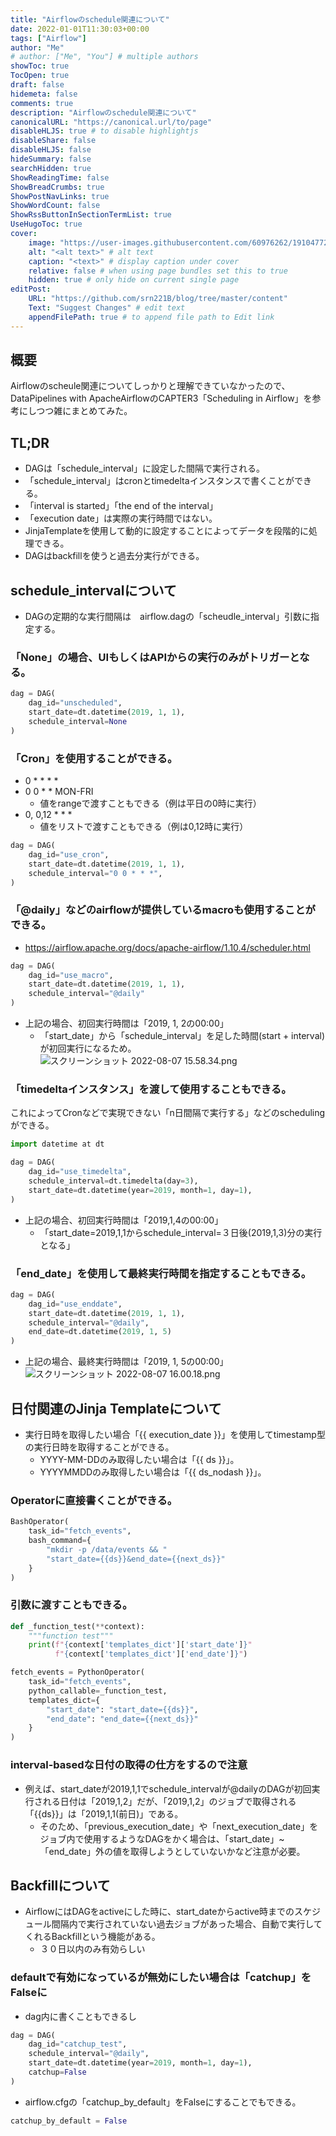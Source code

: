 ```yaml
---
title: "Airflowのschedule関連について"
date: 2022-01-01T11:30:03+00:00
tags: ["Airflow"]
author: "Me"
# author: ["Me", "You"] # multiple authors
showToc: true
TocOpen: true
draft: false
hidemeta: false
comments: true
description: "Airflowのschedule関連について"
canonicalURL: "https://canonical.url/to/page"
disableHLJS: true # to disable highlightjs
disableShare: false
disableHLJS: false
hideSummary: false
searchHidden: true
ShowReadingTime: false
ShowBreadCrumbs: true
ShowPostNavLinks: true
ShowWordCount: false
ShowRssButtonInSectionTermList: true
UseHugoToc: true
cover:
    image: "https://user-images.githubusercontent.com/60976262/191047722-dd7ed9ad-6e00-4b50-8073-24ae9602b8d6.png" # image path/url
    alt: "<alt text>" # alt text
    caption: "<text>" # display caption under cover
    relative: false # when using page bundles set this to true
    hidden: true # only hide on current single page
editPost:
    URL: "https://github.com/srn221B/blog/tree/master/content"
    Text: "Suggest Changes" # edit text
    appendFilePath: true # to append file path to Edit link
---
```


## 概要
Airflowのscheule関連についてしっかりと理解できていなかったので、DataPipelines with ApacheAirflowのCAPTER3「Scheduling in Airflow」を参考にしつつ雑にまとめてみた。

## TL;DR
- DAGは「schedule_interval」に設定した間隔で実行される。
- 「schedule_interval」はcronとtimedeltaインスタンスで書くことができる。
- 「interval is started」「the end of the interval」
- 「execution date」は実際の実行時間ではない。
- JinjaTemplateを使用して動的に設定することによってデータを段階的に処理できる。
- DAGはbackfillを使うと過去分実行ができる。


## schedule_intervalについて
- DAGの定期的な実行間隔は　airflow.dagの「scheudle_interval」引数に指定する。
### 「None」の場合、UIもしくはAPIからの実行のみがトリガーとなる。
```python
dag = DAG(
    dag_id="unscheduled",
    start_date=dt.datetime(2019, 1, 1),
    schedule_interval=None
)
```

### 「Cron」を使用することができる。
- 0 * * * *
- 0 0 * * MON-FRI
    - 値をrangeで渡すこともできる（例は平日の0時に実行）
- 0, 0,12 * * *
    - 値をリストで渡すこともできる（例は0,12時に実行）
```python
dag = DAG(
    dag_id="use_cron",
    start_date=dt.datetime(2019, 1, 1),
    schedule_interval="0 0 * * *",
)
```

### 「@daily」などのairflowが提供しているmacroも使用することができる。
- https://airflow.apache.org/docs/apache-airflow/1.10.4/scheduler.html
```python
dag = DAG(
    dag_id="use_macro",
    start_date=dt.datetime(2019, 1, 1),
    schedule_interval="@daily"
)
```
- 上記の場合、初回実行時間は「2019, 1, 2の00:00」
    - 「start_date」から「schedule_interval」を足した時間(start + interval)が初回実行になるため。
![スクリーンショット 2022-08-07 15.58.34.png](https://qiita-image-store.s3.ap-northeast-1.amazonaws.com/0/289561/cbe483c0-42e4-3dd3-c180-a22a7393be5f.png)


### 「timedeltaインスタンス」を渡して使用することもできる。
これによってCronなどで実現できない「n日間隔で実行する」などのschedulingができる。
```python
import datetime at dt

dag = DAG(
    dag_id="use_timedelta",
    schedule_interval=dt.timedelta(day=3),
    start_date=dt.datetime(year=2019, month=1, day=1),
)
```
- 上記の場合、初回実行時間は「2019,1,4の00:00」
    - 「start_date=2019,1,1からschedule_interval=３日後(2019,1,3)分の実行となる」

### 「end_date」を使用して最終実行時間を指定することもできる。
```python
dag = DAG(
    dag_id="use_enddate",
    start_date=dt.datetime(2019, 1, 1),
    schedule_interval="@daily",
    end_date=dt.datetime(2019, 1, 5)
)
```
- 上記の場合、最終実行時間は「2019, 1, 5の00:00」
![スクリーンショット 2022-08-07 16.00.18.png](https://qiita-image-store.s3.ap-northeast-1.amazonaws.com/0/289561/dd523315-030d-dd1a-233e-004f68861307.png)



## 日付関連のJinja Templateについて
- 実行日時を取得したい場合「{{ execution_date }}」を使用してtimestamp型の実行日時を取得することができる。
    - YYYY-MM-DDのみ取得したい場合は「{{ ds }}」。
    - YYYYMMDDのみ取得したい場合は「{{ ds_nodash }}」。
### Operatorに直接書くことができる。
```python
BashOperator(
    task_id="fetch_events",
    bash_command={
        "mkdir -p /data/events && "
        "start_date={{ds}}&end_date={{next_ds}}"
    }
)
```
### 引数に渡すこともできる。
```python
def _function_test(**context):
    """function test"""
    print(f"{context['templates_dict']['start_date']}"
          f"{context['templates_dict']['end_date']}")

fetch_events = PythonOperator(
    task_id="fetch_events",
    python_callable=_function_test,
    templates_dict={
        "start_date": "start_date={{ds}}",
        "end_date": "end_date={{next_ds}}"
    }
)
```
### interval-basedな日付の取得の仕方をするので注意
- 例えば、start_dateが2019,1,1でschedule_intervalが@dailyのDAGが初回実行される日付は「2019,1,2」だが、「2019,1,2」のジョブで取得される「{{ds}}」は「2019,1,1(前日)」である。
    - そのため、「previous_execution_date」や「next_execution_date」をジョブ内で使用するようなDAGをかく場合は、「start_date」~「end_date」外の値を取得しようとしていないかなど注意が必要。

## Backfillについて
- AirflowにはDAGをactiveにした時に、start_dateからactive時までのスケジュール間隔内で実行されていない過去ジョブがあった場合、自動で実行してくれるBackfillという機能がある。
    - ３０日以内のみ有効らしい
### defaultで有効になっているが無効にしたい場合は「catchup」をFalseに
- dag内に書くこともできるし
```python
dag = DAG(
    dag_id="catchup_test",
    schedule_interval="@daily",
    start_date=dt.datetime(year=2019, month=1, day=1),
    catchup=False
)
```
- airflow.cfgの「catchup_by_default」をFalseにすることでもできる。
```python
catchup_by_default = False
```
